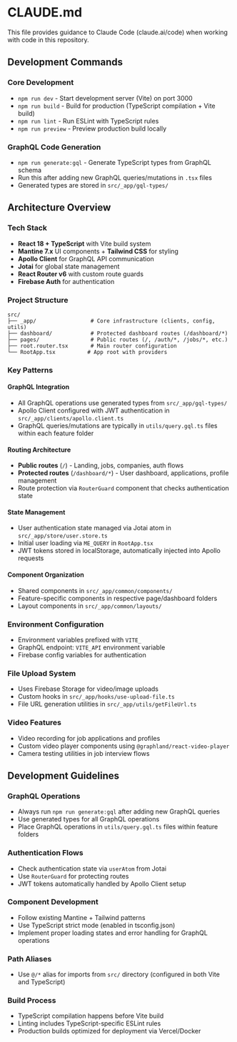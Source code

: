 # CLAUDE.md

This file provides guidance to Claude Code (claude.ai/code) when working with code in this repository.

## Development Commands

### Core Development
- `npm run dev` - Start development server (Vite) on port 3000
- `npm run build` - Build for production (TypeScript compilation + Vite build)
- `npm run lint` - Run ESLint with TypeScript rules
- `npm run preview` - Preview production build locally

### GraphQL Code Generation
- `npm run generate:gql` - Generate TypeScript types from GraphQL schema
- Run this after adding new GraphQL queries/mutations in `.tsx` files
- Generated types are stored in `src/_app/gql-types/`

## Architecture Overview

### Tech Stack
- **React 18 + TypeScript** with Vite build system
- **Mantine 7.x** UI components + **Tailwind CSS** for styling
- **Apollo Client** for GraphQL API communication
- **Jotai** for global state management
- **React Router v6** with custom route guards
- **Firebase Auth** for authentication

### Project Structure
```
src/
├── _app/                 # Core infrastructure (clients, config, utils)
├── dashboard/            # Protected dashboard routes (/dashboard/*)
├── pages/                # Public routes (/, /auth/*, /jobs/*, etc.)
├── root.router.tsx       # Main router configuration
└── RootApp.tsx          # App root with providers
```

### Key Patterns

#### GraphQL Integration
- All GraphQL operations use generated types from `src/_app/gql-types/`
- Apollo Client configured with JWT authentication in `src/_app/clients/apollo.client.ts`
- GraphQL queries/mutations are typically in `utils/query.gql.ts` files within each feature folder

#### Routing Architecture
- **Public routes** (`/`) - Landing, jobs, companies, auth flows
- **Protected routes** (`/dashboard/*`) - User dashboard, applications, profile management
- Route protection via `RouterGuard` component that checks authentication state

#### State Management
- User authentication state managed via Jotai atom in `src/_app/store/user.store.ts`
- Initial user loading via `ME_QUERY` in `RootApp.tsx`
- JWT tokens stored in localStorage, automatically injected into Apollo requests

#### Component Organization
- Shared components in `src/_app/common/components/`
- Feature-specific components in respective page/dashboard folders
- Layout components in `src/_app/common/layouts/`

### Environment Configuration
- Environment variables prefixed with `VITE_`
- GraphQL endpoint: `VITE_API` environment variable
- Firebase config variables for authentication

### File Upload System
- Uses Firebase Storage for video/image uploads
- Custom hooks in `src/_app/hooks/use-upload-file.ts`
- File URL generation utilities in `src/_app/utils/getFileUrl.ts`

### Video Features
- Video recording for job applications and profiles
- Custom video player components using `@graphland/react-video-player`
- Camera testing utilities in job interview flows

## Development Guidelines

### GraphQL Operations
- Always run `npm run generate:gql` after adding new GraphQL queries
- Use generated types for all GraphQL operations
- Place GraphQL operations in `utils/query.gql.ts` files within feature folders

### Authentication Flows
- Check authentication state via `userAtom` from Jotai
- Use `RouterGuard` for protecting routes
- JWT tokens automatically handled by Apollo Client setup

### Component Development
- Follow existing Mantine + Tailwind patterns
- Use TypeScript strict mode (enabled in tsconfig.json)
- Implement proper loading states and error handling for GraphQL operations

### Path Aliases
- Use `@/*` alias for imports from `src/` directory (configured in both Vite and TypeScript)

### Build Process
- TypeScript compilation happens before Vite build
- Linting includes TypeScript-specific ESLint rules
- Production builds optimized for deployment via Vercel/Docker